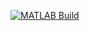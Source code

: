 [![MATLAB Build](https://github.com/augustjohansson/matlab_python_path_test/actions/workflows/ci.yml/badge.svg)](https://github.com/augustjohansson/matlab_python_path_test/actions/workflows/ci.yml)
